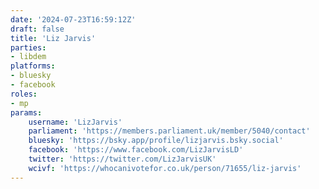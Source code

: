 ```yaml
---
date: '2024-07-23T16:59:12Z'
draft: false
title: 'Liz Jarvis'
parties:
- libdem
platforms:
- bluesky
- facebook
roles:
- mp
params:
    username: 'LizJarvis'
    parliament: 'https://members.parliament.uk/member/5040/contact'
    bluesky: 'https://bsky.app/profile/lizjarvis.bsky.social'
    facebook: 'https://www.facebook.com/LizJarvisLD'
    twitter: 'https://twitter.com/LizJarvisUK'
    wcivf: 'https://whocanivotefor.co.uk/person/71655/liz-jarvis'
---
```

